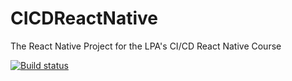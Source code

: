 # CICDReactNative
The React Native Project for the LPA's CI/CD React Native Course

[![Build status](https://build.appcenter.ms/v0.1/apps/54a916a6-d82d-46f2-a2d2-8947d5412855/branches/dev/badge)](https://appcenter.ms)
